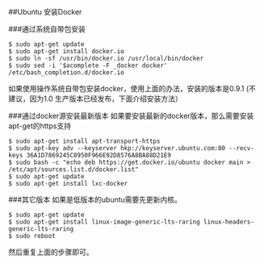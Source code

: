 ##Ubuntu 安装Docker

###通过系统自带包安装
```
$ sudo apt-get update
$ sudo apt-get install docker.io
$ sudo ln -sf /usr/bin/docker.io /usr/local/bin/docker
$ sudo sed -i '$acomplete -F _docker docker' /etc/bash_completion.d/docker.io
```

如果使用操作系统自带包安装docker，使用上面的办法，安装的版本是0.9.1 (不建议，因为1.0 生产版本已经发布，下面介绍安装方法）

###通过docker源安装最新版本
如果要安装最新的docker版本，那么需要安装apt-get的https支持
```
$ sudo apt-get install apt-transport-https
$ sudo apt-key adv --keyserver hkp://keyserver.ubuntu.com:80 --recv-keys 36A1D7869245C8950F966E92D8576A8BA88D21E9
$ sudo bash -c "echo deb https://get.docker.io/ubuntu docker main > /etc/apt/sources.list.d/docker.list"
$ sudo apt-get update
$ sudo apt-get install lxc-docker
```

###其它版本
如果是低版本的ubuntu需要先更新内核。
```
$ sudo apt-get update
$ sudo apt-get install linux-image-generic-lts-raring linux-headers-generic-lts-raring
$ sudo reboot
```
然后重复上面的步骤即可。
